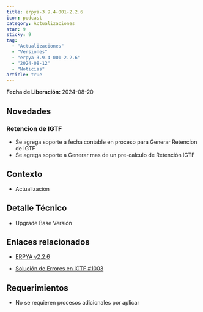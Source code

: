 ```yaml
---
title: erpya-3.9.4-001-2.2.6
icon: podcast
category: Actualizaciones
star: 9
sticky: 9
tag:
  - "Actualizaciones"
  - "Versiones"
  - "erpya-3.9.4-001-2.2.6"
  - "2024-08-12"
  - "Noticias"
article: true
---
```


**Fecha de Liberación:** 2024-08-20

## Novedades

### Retencion de IGTF

- Se agrega soporte a fecha contable en proceso para Generar Retencion de IGTF
- Se agrega soporte a Generar mas de un pre-calculo de Retención IGTF

## Contexto

- Actualización

## Detalle Técnico

- Upgrade Base Versión

## Enlaces relacionados

- [ERPYA v2.2.6](https://github.com/erpya/adempiere_patch_zk/releases/tag/2.2.6)

- [Solución de Errores en IGTF #1003](https://github.com/erpcya/Control-ERPYA/issues/1003)

## Requerimientos

- No se requieren procesos adicionales por aplicar
